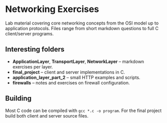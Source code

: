 # Networking Exercises

Lab material covering core networking concepts from the OSI model up to application protocols.
Files range from short markdown questions to full C client/server programs.

## Interesting folders

- **ApplicationLayer**, **TransportLayer**, **NetworkLayer** – markdown exercises per layer.
- **final_project** – client and server implementations in C.
- **application_layer_part_2** – small HTTP examples and scripts.
- **firewalls** – notes and exercises on firewall configuration.

## Building

Most C code can be compiled with `gcc *.c -o program`. For the final project build both client and server source files.
